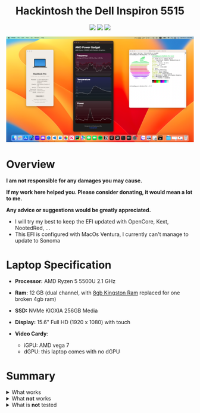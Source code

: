 <h1 align="center">Hackintosh the Dell Inspiron 5515</h1>

<p align="center">
    <a href="https://support.apple.com/vi-vn/106337">
        <img src="https://img.shields.io/badge/Ventura-13.7.1-orange.svg"/></a>
    <a href="https://www.dell.com/support/home/en-vn/product-support/product/inspiron-15-5515-laptop/overview">
        <img src="https://img.shields.io/badge/Inspiron-5515-blue"/></a>
    <a href="https://github.com/acidanthera/OpenCorePkg">
        <img src="https://img.shields.io/badge/OpenCore-1.0.2-blue"/></a>
</p>

<p align="center">
    <a href="./Pictures/desktop.png" target="_blank">
        <img src="./Pictures/desktop.png" alt="Dell Inspiron 5515 macOS"> </a>
</p>

# Overview
**I am not responsible for any damages you may cause.**

**If my work here helped you. Please consider donating, it would mean a lot to me.**

**Any advice or suggestions would be greatly appreciated.**

- I will try my best to keep the EFI updated with OpenCore, Kext, NootedRed, ...
- This EFI is configured with MacOs Ventura, I currently can't manage to update to Sonoma

# Laptop Specification
- **Processor:** AMD Ryzen 5 5500U 2.1 GHz 

- **Ram:** 12 GB (dual channel, with [8gb Kingston Ram](https://memoryzone.com.vn/ram-laptop-kingston-ddr4-8gb-bus-3200mhz-kvr32s22s8-8) replaced for one broken 4gb ram)

- **SSD:** NVMe KIOXIA 256GB Media

- **Display:** 15.6" Full HD (1920 x 1080) with touch

- **Video Cardy**:
    - iGPU: AMD vega 7
    - dGPU: this laptop comes with no dGPU

# Summary
<details>
  <summary>What works</summary>
  <br>

  | Feature                              | Status | Dependency                                                     |
  | ------------------------------------ | ------ | -------------------------------------------------------------- |
  | Touch Screen (with gestures like trackpad) | ✅     | Latest VoodooI2C.kext, VoodooHID.kext                    |
  | Built-in Keyboard, Mouse             | ✅     | Latest VoodooI2C.kext, VoodooPS2.kext                          |
  | Trackpad Gestures                    | ✅     |                                                                |
  | Backlight (Brightness Control)       | ✅     | Latest NootedRed.kext, SSDT-PNLF.aml from [chefkissinc](https://chefkissinc.github.io/applehax/nootedred/) |
  | Keyboard brightness                  | ✅     | BrightnessKeys.kext                                            |
  | iServices (iMessage, FaceTime, App Store, iCloud, ...)| ✅     | Generate your own SMBIOS                              |
  | Graphic Acceleration                 | ✅     | Increase Vram to 2 GB using [Smokeless_UMAF](https://github.com/DavidS95/Smokeless_UMAF) |
  | Battery Percentage Indication        | ✅     |                                                                |
  | Processor Status                     | ✅     | VirtualSMC.kext                                                |
  | WiFi                                 | ✅     | AirportItlwm.kext                                              |
  | Bluetooth                            | ✅     | IntelBluetoothFirmware.kext, BlueToolFixup.kext                |
  | USB 2.0, USB 3.0, USB type C         | ✅     | USBToolBox.kext                                                |
  | Camera                               | ✅     |                                                                |
  | Audio                                | ✅     | AppleALC.kext                                                  |
  | HDMI                                 | ✅     |                                                                |

</details>

<details>
  <summary>What <strong>not</strong> works</summary>
  <br>

  | Feature                              | Status | Dependency                                                     |
  | ------------------------------------ | ------ | -------------------------------------------------------------- |
  | Air Drop/ Handoff                    | ❌     | Broadcom BlueTooth card                                        |
  | Finger Print                         | ❌     | Requires Apple M2 Chip (I don't know why)                      |
  | Bootcamp                             | ❌     | Maybe because ssd problems                                     |

</details>

<details>
  <summary>What is <strong>not</strong> tested</summary>
  <br>

  | Feature                              | Status | Dependency                                                     |
  | ------------------------------------ | ------ | -------------------------------------------------------------- |
  | Time Machine                         | 🕒     |                                                                |
  | Microphone                           | 🕒     |                                                                |
  | Screen Mirroring                     | 🕒     |                                                                |
  | SD Card Reader                       | 🕒     |                                                                |

</details>

